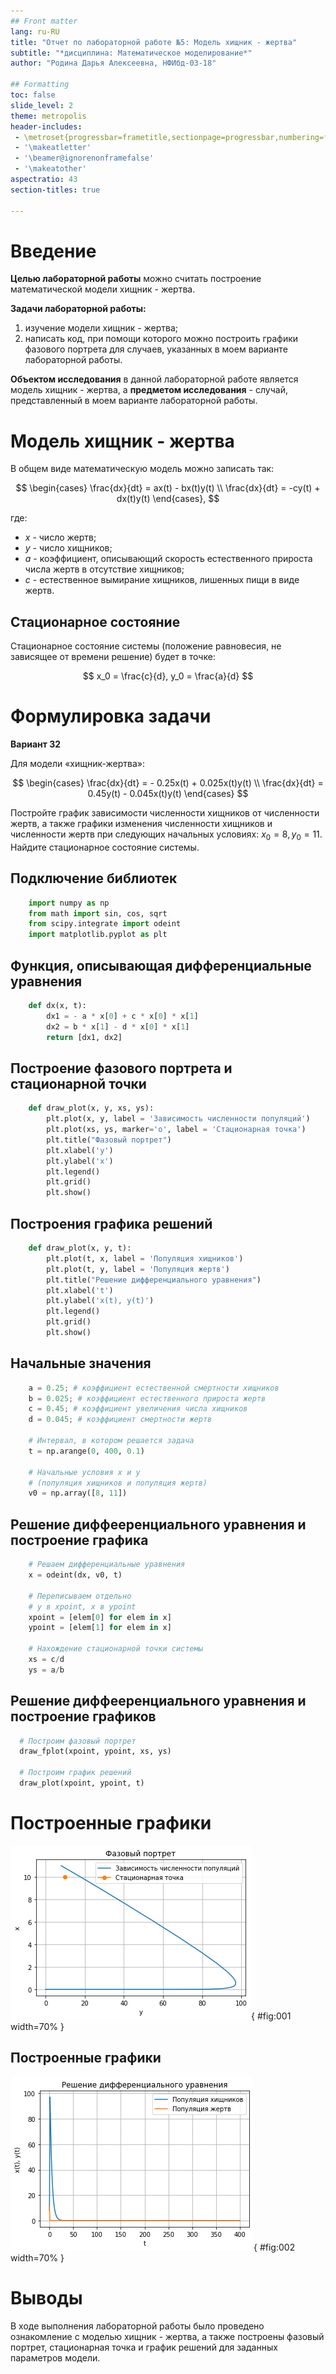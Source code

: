 ```yaml
---
## Front matter
lang: ru-RU
title: "Отчет по лабораторной работе №5: Модель хищник - жертва"
subtitle: "*дисциплина: Математическое моделирование*"
author: "Родина Дарья Алексеевна, НФИбд-03-18"

## Formatting
toc: false
slide_level: 2
theme: metropolis
header-includes:
 - \metroset{progressbar=frametitle,sectionpage=progressbar,numbering=fraction}
 - '\makeatletter'
 - '\beamer@ignorenonframefalse'
 - '\makeatother'
aspectratio: 43
section-titles: true

---
```


# Введение 

**Целью лабораторной работы** можно считать построение математической модели хищник - жертва. 

**Задачи лабораторной работы:**  
1. изучение модели хищник - жертва;    
2. написать код, при помощи которого можно построить графики фазового портрета для случаев, указанных в моем варианте лабораторной работы. 

**Объектом исследования** в данной лабораторной работе является модель хищник - жертва, а **предметом исследования** - случай, представленный в моем варианте лабораторной работы.

# Модель хищник - жертва

В общем виде математическую модель можно записать так: 

$$
  \begin{cases}
    \frac{dx}{dt} =  ax(t) - bx(t)y(t)
    \\
    \frac{dx}{dt} =  -cy(t) + dx(t)y(t)
  \end{cases},
$$

где: 

- $x$ - число жертв;  
- $y$ - число хищников;  
- $a$ -  коэффициент, описывающий скорость естественного прироста числа жертв в отсутствие хищников;  
- $c$ - естественное вымирание хищников, лишенных пищи в виде жертв.  

## Стационарное состояние

Стационарное состояние системы (положение равновесия, не зависящее от времени решение) будет в точке: 

$$
x_0 = \frac{c}{d}, y_0 = \frac{a}{d}
$$ 

# Формулировка задачи 

**Вариант 32**

Для модели «хищник-жертва»:

$$
  \begin{cases}
    \frac{dx}{dt} =  - 0.25x(t) + 0.025x(t)y(t)
    \\
    \frac{dx}{dt} = 0.45y(t) - 0.045x(t)y(t)
  \end{cases}
$$

Постройте график зависимости численности хищников от численности жертв, а также графики изменения численности хищников и численности жертв при следующих начальных условиях: $x_0 = 8, y_0 = 11$. Найдите стационарное состояние системы.

## Подключение библиотек

```py
	import numpy as np
	from math import sin, cos, sqrt
	from scipy.integrate import odeint
	import matplotlib.pyplot as plt
```

## Функция, описывающая дифференциальные уравнения

```py 
	def dx(x, t):
		dx1 = - a * x[0] + c * x[0] * x[1]
    	dx2 = b * x[1] - d * x[0] * x[1] 
    	return [dx1, dx2]
```

## Построение фазового портрета и стационарной точки

```py
 	def draw_plot(x, y, xs, ys):
    	plt.plot(x, y, label = 'Зависимость численности популяций')
    	plt.plot(xs, ys, marker='o', label = 'Стационарная точка')
    	plt.title("Фазовый портрет")
    	plt.xlabel('y')
    	plt.ylabel('x')
    	plt.legend()
    	plt.grid()
    	plt.show()
```

## Построения графика решений

```py
	def draw_plot(x, y, t):
    	plt.plot(t, x, label = 'Популяция хищников')
    	plt.plot(t, y, label = 'Популяция жертв')
    	plt.title("Решение дифференциального уравнения")
    	plt.xlabel('t')
    	plt.ylabel('x(t), y(t)')
    	plt.legend()
    	plt.grid()
    	plt.show()
```

## Начальные значения

```py 
  	a = 0.25; # коэффициент естественной смертности хищников
  	b = 0.025; # коэффициент естественного прироста жертв
  	c = 0.45; # коэффициент увеличения числа хищников
  	d = 0.045; # коэффициент смертности жертв

  	# Интервал, в котором решается задача
  	t = np.arange(0, 400, 0.1)

  	# Начальные условия x и y
  	# (популяция хищников и популяция жертв)
  	v0 = np.array([8, 11])
```

## Решение диффееренциального уравнения и построение графика

```py
  	# Решаем дифференциальные уравнения
  	x = odeint(dx, v0, t)

  	# Переписываем отдельно 
  	# y в xpoint, x в ypoint
  	xpoint = [elem[0] for elem in x] 
  	ypoint = [elem[1] for elem in x]

  	# Нахождение стационарной точки системы
  	xs = c/d
  	ys = a/b
```

## Решение диффееренциального уравнения и построение графиков

```py
  # Построим фазовый портрет 
  draw_fplot(xpoint, ypoint, xs, ys)

  # Построим график решений
  draw_plot(xpoint, ypoint, t)
```

# Построенные графики

![Зависимости изменения численности хищников от изменения численности жертв с начальными значениями $y = 11$, $x = 8$](image/1.png){ #fig:001 width=70% }

## Построенные графики

![Колебания изменения числа популяций хищников и жертв](image/2.png){ #fig:002 width=70% }

# Выводы

В ходе выполнения лабораторной работы было проведено ознакомление с моделью хищник - жертва, а также построены фазовый портрет, стационарная точка и график решений для заданных параметров модели. 

